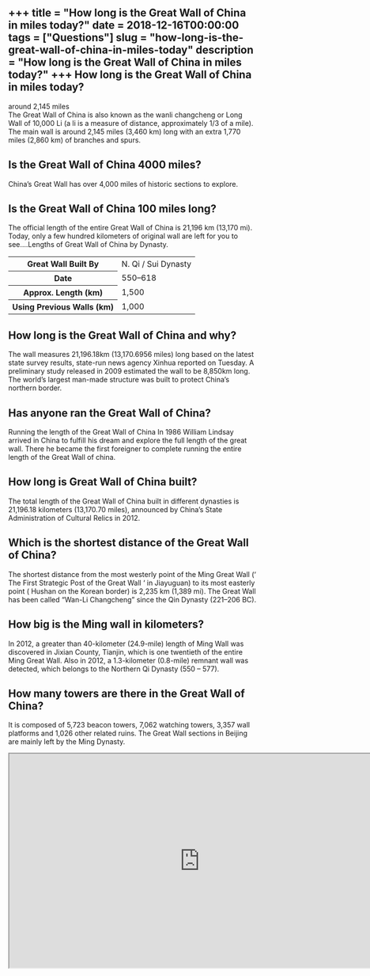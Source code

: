 +++
title = "How long is the Great Wall of China in miles today?"
date = 2018-12-16T00:00:00
tags = ["Questions"]
slug = "how-long-is-the-great-wall-of-china-in-miles-today"
description = "How long is the Great Wall of China in miles today?"
+++
How long is the Great Wall of China in miles today?
---------------------------------------------------

around 2,145 miles  
The Great Wall of China is also known as the wanli changcheng or Long Wall of 10,000 Li (a li is a measure of distance, approximately 1/3 of a mile). The main wall is around 2,145 miles (3,460 km) long with an extra 1,770 miles (2,860 km) of branches and spurs.

Is the Great Wall of China 4000 miles?
--------------------------------------

China’s Great Wall has over 4,000 miles of historic sections to explore.

Is the Great Wall of China 100 miles long?
------------------------------------------

The official length of the entire Great Wall of China is 21,196 km (13,170 mi). Today, only a few hundred kilometers of original wall are left for you to see….Lengths of Great Wall of China by Dynasty.

<table><tr><th>Great Wall Built By</th><td>N. Qi / Sui Dynasty</td></tr><tr><th>Date</th><td>550–618</td></tr><tr><th>Approx. Length (km)</th><td>1,500</td></tr><tr><th>Using Previous Walls (km)</th><td>1,000</td></tr></table>

How long is the Great Wall of China and why?
--------------------------------------------

The wall measures 21,196.18km (13,170.6956 miles) long based on the latest state survey results, state-run news agency Xinhua reported on Tuesday. A preliminary study released in 2009 estimated the wall to be 8,850km long. The world’s largest man-made structure was built to protect China’s northern border.

Has anyone ran the Great Wall of China?
---------------------------------------

Running the length of the Great Wall of China In 1986 William Lindsay arrived in China to fulfill his dream and explore the full length of the great wall. There he became the first foreigner to complete running the entire length of the Great Wall of china.

How long is Great Wall of China built?
--------------------------------------

The total length of the Great Wall of China built in different dynasties is 21,196.18 kilometers (13,170.70 miles), announced by China’s State Administration of Cultural Relics in 2012.

Which is the shortest distance of the Great Wall of China?
----------------------------------------------------------

The shortest distance from the most westerly point of the Ming Great Wall (‘ The First Strategic Post of the Great Wall ‘ in Jiayuguan) to its most easterly point ( Hushan on the Korean border) is 2,235 km (1,389 mi). The Great Wall has been called “Wan-Li Changcheng” since the Qin Dynasty (221–206 BC).

How big is the Ming wall in kilometers?
---------------------------------------

In 2012, a greater than 40-kilometer (24.9-mile) length of Ming Wall was discovered in Jixian County, Tianjin, which is one twentieth of the entire Ming Great Wall. Also in 2012, a 1.3-kilometer (0.8-mile) remnant wall was detected, which belongs to the Northern Qi Dynasty (550 – 577).

How many towers are there in the Great Wall of China?
-----------------------------------------------------

It is composed of 5,723 beacon towers, 7,062 watching towers, 3,357 wall platforms and 1,026 other related ruins. The Great Wall sections in Beijing are mainly left by the Ming Dynasty.

<iframe allow="accelerometer; autoplay; clipboard-write; encrypted-media; gyroscope; picture-in-picture" allowfullscreen="" class="__youtube_prefs__  epyt-is-override  no-lazyload" data-no-lazy="1" data-origheight="433" data-origwidth="770" data-skipgform_ajax_framebjll="" height="433" id="_ytid_68763" loading="lazy" src="https://www.youtube.com/embed/72gPiUZ1Y7g?enablejsapi=1&autoplay=0&cc_load_policy=0&cc_lang_pref=&iv_load_policy=1&loop=0&modestbranding=0&rel=1&fs=1&playsinline=0&autohide=2&theme=dark&color=red&controls=1&" title="YouTube player" width="770"></iframe>